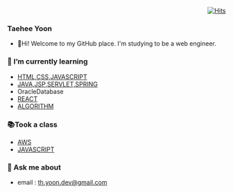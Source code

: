   <div align=right>
  
   [![Hits](https://hits.seeyoufarm.com/api/count/incr/badge.svg?url=https%3A%2F%2Fgithub.com%2Fthyoondev%2Fthyoondev&count_bg=%2379C83D&title_bg=%23555555&icon=&icon_color=%23E7E7E7&title=hits&edge_flat=false)](https://hits.seeyoufarm.com)
   
  </div>
          
### Taehee Yoon
* :wave:Hi! Welcome to my GitHub place. I'm studying to be a web engineer.

### 🌱 I’m currently learning
* [HTML,CSS,JAVASCRIPT](https://github.com/thyoondev/web-study)      
* [JAVA,JSP,SERVLET,SPRING](https://github.com/thyoondev/java-study)   
* OracleDatabase
* [REACT](https://github.com/react-team-study/react-study/tree/master/yoontaehee)   
* [ALGORITHM](https://github.com/thyoondev/baekjoon_algorithm)
### :books:Took a class
* [AWS](https://pages.awscloud.com/cloud-in-life-coding-everybody-2020.html)   
* [JAVASCRIPT](https://www.inflearn.com/course/%EC%A7%80%EB%B0%94%EC%8A%A4%ED%81%AC%EB%A6%BD%ED%8A%B8-%EC%96%B8%EC%96%B4-%EA%B8%B0%EB%B3%B8/dashboard)

### 💬 Ask me about
* email : th.yoon.dev@gmail.com    



<!--
**thyoondev/thyoondev** is a ✨ _special_ ✨ repository because its `README.md` (this file) appears on your GitHub profile.

Here are some ideas to get you started:

- 🔭 I’m currently working on ...
- 🌱 I’m currently learning ...
- 👯 I’m looking to collaborate on ...
- 🤔 I’m looking for help with ...
- 💬 Ask me about ...
- 📫 How to reach me: ...
- 😄 Pronouns: ...
- ⚡ Fun fact: ...
-->
